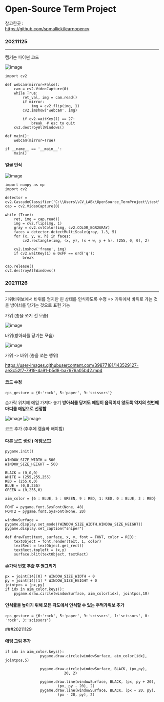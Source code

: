 # Open-Source Term Project

참고한곳 :   
https://github.com/spmallick/learnopencv

### 20211125
----------------------

캠키는 파이썬 코드

![image](https://user-images.githubusercontent.com/39877181/143380941-11fd1985-ae12-46fc-82cf-9069538889c3.png)
```
import cv2

def webcam(mirror=False):
    cam = cv2.VideoCapture(0)
    while True:
        ret_val, img = cam.read()
        if mirror: 
            img = cv2.flip(img, 1)
        cv2.imshow('webcam', img)
        
        if cv2.waitKey(1) == 27: 
            break  # esc to quit
    cv2.destroyAllWindows()

def main():
    webcam(mirror=True)

if __name__ == '__main__':
    main()
```

#### 얼굴 인식

![image](https://user-images.githubusercontent.com/39877181/143382813-d9be22a3-3f7e-469e-bf70-6174a13b3ecf.png)

```
import numpy as np
import cv2
 
detector = cv2.CascadeClassifier('C:\\Users\\CV_LAB\\OpenSource_TermProject\\test\\haarcascade_frontalface_default.xml')
cap = cv2.VideoCapture(0)
 
while (True):
    ret, img = cap.read()
    img = cv2.flip(img, 1)
    gray = cv2.cvtColor(img, cv2.COLOR_BGR2GRAY)
    faces = detector.detectMultiScale(gray, 1.3, 5)
    for (x, y, w, h) in faces:
        cv2.rectangle(img, (x, y), (x + w, y + h), (255, 0, 0), 2)
 
    cv2.imshow('frame', img)
    if cv2.waitKey(1) & 0xFF == ord('q'):
        break
 
cap.release()
cv2.destroyAllWindows()
```



### 20211126
----------------------------
가위바위보에서 바위를 엄지만 핀 상태를 인식하도록 수정
=> 가위에서 바위로 가는 것을 방아쇠를 당기는 것으로 표현 가능

가위 (총을 쏘기 전 모습)

![image](https://user-images.githubusercontent.com/39877181/143528965-c4f51fe2-4d68-48f1-97cb-7ebf58db1b23.png)

바위(방아쇠를 당기는 모습)

![image](https://user-images.githubusercontent.com/39877181/143529010-b7540ab1-5775-49ca-94ca-d0e87417a360.png)

가위 -> 바위 (총을 쏘는 행위)

https://user-images.githubusercontent.com/39877181/143529127-ae3c52f7-7919-4a91-b5d8-ba7979a05b42.mp4

#### 코드 수정
```
rps_gesture = {6:'rock', 5:'paper', 9:'scissors'}
```

손가락 위치에 에임 가져다 놓기   **방아쇠를 당겨도 에임이 움직이지 않도록 약지의 첫번째 마디를 에임으로 선정함**


![image](https://user-images.githubusercontent.com/39877181/143799128-e48c3edd-4922-4486-8d42-1433de4ff7e0.png)
![image](https://user-images.githubusercontent.com/39877181/143799160-65246cd8-0e8f-417d-9f11-9ebe7151e858.png)

코드 추가 (추후에 캡슐화 해야함)

#### 다른 보드 생성 ( 에임보드)
```
pygame.init()

WINDOW_SIZE_WIDTH = 500
WINDOW_SIZE_HEIGHT = 500

BLACK = (0,0,0)
WHITE = (255,255,255)
RED = (255,0,0)
BLUE = (0,0,255)
GREEN = (0,255,0)

aim_color = {6 : BLUE, 5 : GREEN, 9 : RED, 1: RED, 0 : BLUE, 3 : RED}

FONT = pygame.font.SysFont(None, 48)
FONT2 = pygame.font.SysFont(None, 20)

windowSurface = pygame.display.set_mode((WINDOW_SIZE_WIDTH,WINDOW_SIZE_HEIGHT))
pygame.display.set_caption("sniper")

def drawText(text, surface, x, y, font = FONT, color = RED):
    textObject = font.render(text, 1, color)
    textRect = textObject.get_rect()
    textRect.topleft = (x,y)
    surface.blit(textObject, textRect)
```

#### 손가락 번호 추출 후 원그리기
```
px = joint[14][0] * WINDOW_SIZE_WIDTH + 0
py = joint[14][1] * WINDOW_SIZE_HEIGHT + 0
jointpos = [px,py]
if idx in aim_color.keys():
    pygame.draw.circle(windowSurface, aim_color[idx], jointpos,10)
```

#### 인식률을 높이기 위해 모든 각도에서 인식할 수 있는 주먹가위보 추가
```
rps_gesture = {6:'rock', 5:'paper', 9:'scissors', 1:'scissors', 0: 'rock', 3:'scissors'}
```

###20211129

#### 에임 그림 추가
```
if idx in aim_color.keys():
                pygame.draw.circle(windowSurface, aim_color[idx], jointpos,5)

                pygame.draw.circle(windowSurface, BLACK, (px,py),
                           20, 2)

                pygame.draw.line(windowSurface, BLACK, (px, py + 20),
                        (px, py - 20), 2)
                pygame.draw.line(windowSurface, BLACK, (px + 20, py),
                        (px - 20, py), 2) 
```
